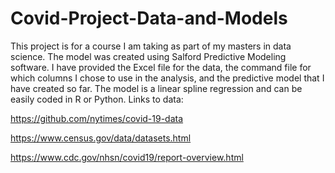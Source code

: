 # Covid-Project-Data-and-Models

This project is for a course I am taking as part of my masters in data science. The model was created using Salford Predictive Modeling software. I have provided the Excel file for the data, the command file for which columns I chose to use in the analysis, and the predictive model that I have created so far. The model is a linear spline regression and can be easily coded in R or Python. Links to data: 

https://github.com/nytimes/covid-19-data

https://www.census.gov/data/datasets.html

https://www.cdc.gov/nhsn/covid19/report-overview.html


